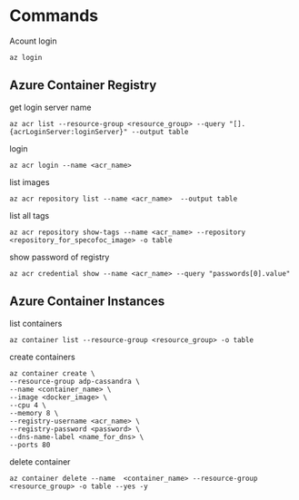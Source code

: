 # Commands

Acount login
```
az login
```

## Azure Container Registry

get login server name
```
az acr list --resource-group <resource_group> --query "[].{acrLoginServer:loginServer}" --output table
```

login
```
az acr login --name <acr_name>
```

list images
```
az acr repository list --name <acr_name>  --output table
```

list all tags
```
az acr repository show-tags --name <acr_name> --repository <repository_for_specofoc_image> -o table
```

show password of registry
```
az acr credential show --name <acr_name> --query "passwords[0].value"
```

## Azure Container Instances

list containers
```
az container list --resource-group <resource_group> -o table
```

create containers
```
az container create \
--resource-group adp-cassandra \
--name <container_name> \
--image <docker_image> \
--cpu 4 \
--memory 8 \
--registry-username <acr_name> \
--registry-password <password> \
--dns-name-label <name_for_dns> \
--ports 80
```

delete container
```
az container delete --name  <container_name> --resource-group <resource_group> -o table --yes -y
```
